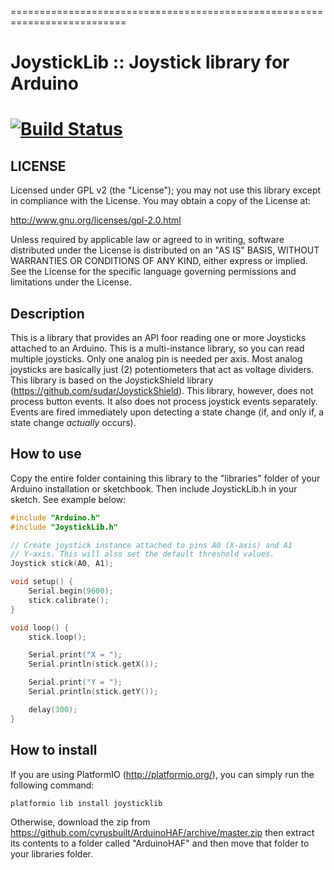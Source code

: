 ==========================================================================
# JoystickLib :: Joystick library for Arduino
[![Build Status](https://travis-ci.org/cyrusbuilt/JoystickLib.svg?branch=master)](https://travis-ci.org/cyrusbuilt/JoystickLib)
==========================================================================

## LICENSE

Licensed under GPL v2 (the "License"); you may not use this library except
in compliance with the License.  You may obtain a copy of the License at:

http://www.gnu.org/licenses/gpl-2.0.html

Unless required by applicable law or agreed to in writing, software
distributed under the License is distributed on an "AS IS" BASIS,
WITHOUT WARRANTIES OR CONDITIONS OF ANY KIND, either express or implied.
See the License for the specific language governing permissions and
limitations under the License.

## Description

This is a library that provides an API foor reading one or more Joysticks
attached to an Arduino. This is a multi-instance library, so you can read
multiple joysticks. Only one analog pin is needed per axis. Most analog
joysticks are basically just (2) potentiometers that act as voltage dividers.
This library is based on the JoystickShield library (https://github.com/sudar/JoystickShield).
This library, however, does not process button events. It also does not
process joystick events separately. Events are fired immediately upon
detecting a state change (if, and only if, a state change *actually*
occurs).

## How to use

Copy the entire folder containing this library to the "libraries" folder
of your Arduino installation or sketchbook. Then include JoystickLib.h in
your sketch. See example below:
```cpp
#include "Arduino.h"
#include "JoystickLib.h"

// Create joystick instance attached to pins A0 (X-axis) and A1
// Y-axis. This will also set the default threshold values.
Joystick stick(A0, A1);

void setup() {
	Serial.begin(9600);
	stick.calibrate();
}

void loop() {
	stick.loop();

	Serial.print("X = ");
	Serial.println(stick.getX());

	Serial.print("Y = ");
	Serial.println(stick.getY());

	delay(300);
}
```

## How to install

If you are using PlatformIO (http://platformio.org/), you can simply run the following command:
```
platformio lib install joysticklib
```

Otherwise, download the zip from https://github.com/cyrusbuilt/ArduinoHAF/archive/master.zip then extract its contents to a folder called "ArduinoHAF" and then move that folder to your libraries folder.
